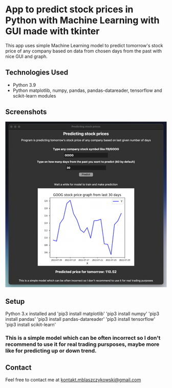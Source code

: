 # App to predict stock prices in Python with Machine Learning with GUI made with tkinter 
This app uses simple Machine Learning model to predict tomorrow's stock price of any company based on data from chosen days from the past with nice GUI and graph.

## Technologies Used
- Python 3.9
- Python matplotlib, numpy, pandas, pandas-datareader, tensorflow and scikit-learn modules 

## Screenshots
![Example screenshot](./img_for_readme/screen1.png)

## Setup
Python 3.x installed and
'pip3 install matplotlib'
'pip3 install numpy'
'pip3 install pandas'
'pip3 install pandas-datareader'
'pip3 install tensorflow'
'pip3 install scikit-learn'

### This is a simple model which can be often incorrect so I don't recommend to use it for real trading pursposes, maybe more like for predicting up or down trend.

## Contact
Feel free to contact me at kontakt.mblaszczykowski@gmail.com
